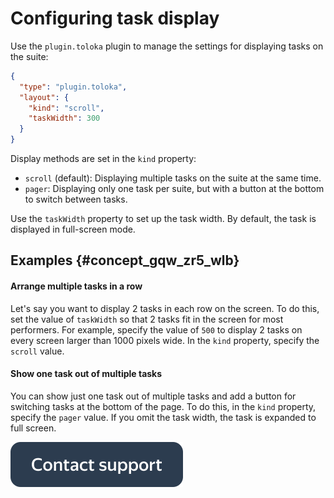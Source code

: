 # Configuring task display

Use the `plugin.toloka` plugin to manage the settings for displaying tasks on the suite:
```json
{
  "type": "plugin.toloka",
  "layout": {
    "kind": "scroll",
    "taskWidth": 300
  }
}
```

Display methods are set in the `kind` property:

- `scroll` (default): Displaying multiple tasks on the suite at the same time.
- `pager`: Displaying only one task per suite, but with a button at the bottom to switch between tasks.

Use the `taskWidth` property to set up the task width. By default, the task is displayed in full-screen mode.


## Examples {#concept_gqw_zr5_wlb}

#### Arrange multiple tasks in a row

Let's say you want to display 2 tasks in each row on the screen. To do this, set the value of `taskWidth` so that 2 tasks fit in the screen for most performers. For example, specify the value of `500` to display 2 tasks on every screen larger than 1000 pixels wide. In the `kind` property, specify the `scroll` value.

#### Show one task out of multiple tasks

You can show just one task out of multiple tasks and add a button for switching tasks at the bottom of the page. To do this, in the `kind` property, specify the `pager` value. If you omit the task width, the task is expanded to full screen.


[![](../_images/buttons/contact-support.svg)](../concepts/support.md)
